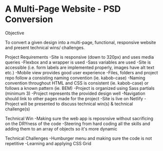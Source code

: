 A Multi-Page Website - PSD Conversion 
===
Objective

To convert a given design into a multi-page, functional, responsive website and present technical wins/ challenges.

Project Requirements
    -Site is responsive (down to 320px) and uses media queries
    -Flexbox and a wrapper is used
    -Sass variables are used
    -Site is accessible (i.e. form labels are implemented properly, images have alt text etc.)
    -Mobile view provides good user experience
    -Files, folders and project repo follow a consisting naming convention (ie. kabob-case)
    -Naming convention throughout HTML and CSS is consistent (ie. kabob-case) or follows a known pattern (ie. BEM)
    -Project is organized using Sass partials (minimum 3)
    -Project represents the provided design well
    -Navigation should link to other pages made for the project
    -Site is live on Netlify
    -Project will be presented to discuss technical win(s) & technical challenge(s)

Technical Win
    -Making sure the web app is reposnsive without sacrificing on the DRYness of the code
    -Steering from hard coding all the skills and adding them to an array of objects so it's more dynamic
    
 Technical Challenges
    -Humburger menu and making sure the code is not repetitive
    -Learning and applying CSS Grid
